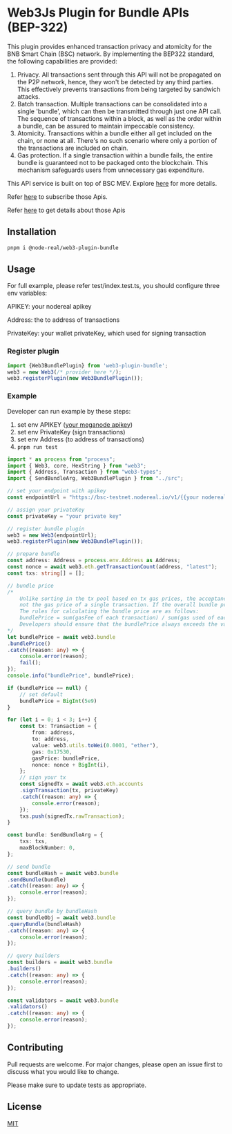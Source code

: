Web3Js Plugin for Bundle APIs (BEP-322)
===========

This plugin provides enhanced transaction privacy and atomicity for the BNB Smart Chain (BSC) network. By implementing the BEP322 standard, the following capabilities are provided:
1. Privacy. All transactions sent through this API will not be propagated on the P2P network, hence, they won't be detected by any third parties. This effectively prevents transactions from being targeted by sandwich attacks.
2. Batch transaction. Multiple transactions can be consolidated into a single 'bundle', which can then be transmitted through just one API call. The sequence of transactions within a block, as well as the order within a bundle, can be assured to maintain impeccable consistency.
3. Atomicity. Transactions within a bundle either all get included on the chain, or none at all. There's no such scenario where only a portion of the transactions are included on chain.
4. Gas protection. If a single transaction within a bundle fails, the entire bundle is guaranteed not to be packaged onto the blockchain. This mechanism safeguards users from unnecessary gas expenditure.

This API service is built on top of BSC MEV. Explore [here](https://docs.bnbchain.org/docs/mev/overview/) for more details.

Refer [here](https://nodereal.io/api-marketplace/bsc-bundle-service-api) to subscribe those Apis.

Refer [here](https://docs.nodereal.io/reference/bsc-bundle-service-api) to get details about those Apis

## Installation
```bash
pnpm i @node-real/web3-plugin-bundle
```

## Usage

For full example, please refer test/index.test.ts, you should configure three env variables:

APIKEY:       your nodereal apikey

Address:      the to address of transactions

PrivateKey:   your wallet privateKey, which used for signing transaction

### Register plugin
```typescript
import {Web3BundlePlugin} from 'web3-plugin-bundle';
web3 = new Web3(/* provider here */);
web3.registerPlugin(new Web3BundlePlugin());
```

### Example

Developer can run example by these steps:
1. set env APIKEY ([your meganode apikey](https://nodereal.io/api-marketplace/bsc-bundle-service-api))
2. set env PrivateKey (sign transactions)
3. set env Address (to address of transactions)
4. `pnpm run test`

```typescript
import * as process from "process";
import { Web3, core, HexString } from "web3";
import { Address, Transaction } from "web3-types";
import { SendBundleArg, Web3BundlePlugin } from "../src";

// set your endpoint with apikey
const endpointUrl = "https://bsc-testnet.nodereal.io/v1/{{your nodereal apikey}}"

// assign your privateKey
const privateKey = "your private key"

// register bundle plugin
web3 = new Web3(endpointUrl);
web3.registerPlugin(new Web3BundlePlugin());

// prepare bundle
const address: Address = process.env.Address as Address;
const nonce = await web3.eth.getTransactionCount(address, "latest");
const txs: string[] = [];

// bundle price
/*
    Unlike sorting in the tx pool based on tx gas prices, the acceptance of a bundle is determined by its overall gas price,
    not the gas price of a single transaction. If the overall bundle price is too low, it will be rejected by the network.
    The rules for calculating the bundle price are as follows:
    bundlePrice = sum(gasFee of each transaction) / sum(gas used of each transaction)
    Developers should ensure that the bundlePrice always exceeds the value returned by the eth_bundlePrice API endpoint.
*/
let bundlePrice = await web3.bundle
.bundlePrice()
.catch((reason: any) => {
    console.error(reason);
    fail();
});
console.info("bundlePrice", bundlePrice);

if (bundlePrice == null) {
    // set default
    bundlePrice = BigInt(5e9)
}

for (let i = 0; i < 3; i++) {
	const tx: Transaction = {
		from: address,
		to: address,
		value: web3.utils.toWei(0.0001, "ether"),
		gas: 0x17530,
		gasPrice: bundlePrice,
		nonce: nonce + BigInt(i),
	};
	// sign your tx
	const signedTx = await web3.eth.accounts
	.signTransaction(tx, privateKey)
	.catch((reason: any) => {
		console.error(reason);
	});
	txs.push(signedTx.rawTransaction);
}

const bundle: SendBundleArg = {
	txs: txs,
	maxBlockNumber: 0,
};

// send bundle
const bundleHash = await web3.bundle
.sendBundle(bundle)
.catch((reason: any) => {
	console.error(reason);
});

// query bundle by bundleHash
const bundleObj = await web3.bundle
.queryBundle(bundleHash)
.catch((reason: any) => {
	console.error(reason);
});

// query builders
const builders = await web3.bundle
.builders()
.catch((reason: any) => {
	console.error(reason);
});

const validators = await web3.bundle
.validators()
.catch((reason: any) => {
	console.error(reason);
});
```

Contributing
------------

Pull requests are welcome. For major changes, please open an issue first
to discuss what you would like to change.

Please make sure to update tests as appropriate.

License
-------

[MIT](https://choosealicense.com/licenses/mit/)